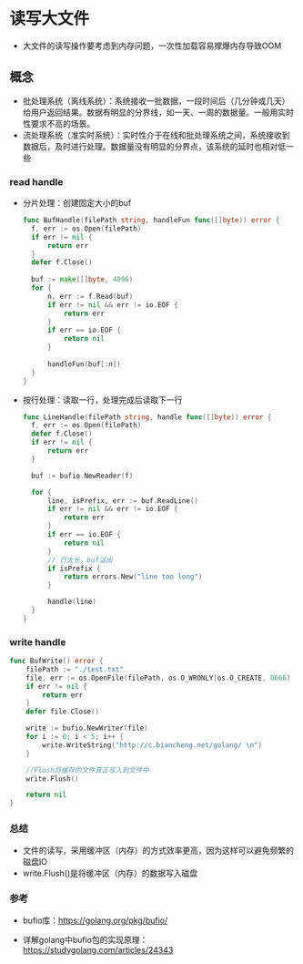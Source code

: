 # 读写大文件

- 大文件的读写操作要考虑到内存问题，一次性加载容易撑爆内存导致OOM

## 概念

- 批处理系统（离线系统）：系统接收一批数据，一段时间后（几分钟或几天）给用户返回结果。数据有明显的分界线，如一天、一周的数据量。一般用实时性要求不高的场景。
- 流处理系统（准实时系统）：实时性介于在线和批处理系统之间，系统接收到数据后，及时进行处理。数据量没有明显的分界点，该系统的延时也相对低一些

### read handle

- 分片处理：创建固定大小的buf

  ```go
  func BufHandle(filePath string, handleFun func([]byte)) error {
  	f, err := os.Open(filePath)
  	if err != nil {
  		return err
  	}
  	defer f.Close()
  	
  	buf := make([]byte, 4096)
  	for {
  		n, err := f.Read(buf)
  		if err != nil && err != io.EOF {
  			return err
  		}
  		if err == io.EOF {
  			return nil
  		}
  		
  		handleFun(buf[:n])
  	}
  }
  ```

  

- 按行处理：读取一行，处理完成后读取下一行

  ```go
  func LineHandle(filePath string, handle func([]byte)) error {
  	f, err := os.Open(filePath)
  	defer f.Close()
  	if err != nil {
  		return err
  	}
  
  	buf := bufio.NewReader(f)
  
  	for {
  		line, isPrefix, err := buf.ReadLine()
  		if err != nil && err != io.EOF {
  			return err
  		}
  		if err == io.EOF {
  			return nil
  		}
  		// 行太长，buf溢出
  		if isPrefix {
  			return errors.New("line too long")
  		}
  
  		handle(line)
  	}
  }
  ```

  

### write handle

```go
func BufWrite() error {
	filePath := "./test.txt"
	file, err := os.OpenFile(filePath, os.O_WRONLY|os.O_CREATE, 0666)
	if err != nil {
		return err
	}
	defer file.Close()

	write := bufio.NewWriter(file)
	for i := 0; i < 5; i++ {
		write.WriteString("http://c.biancheng.net/golang/ \n")
	}

	//Flush将缓存的文件真正写入到文件中
	write.Flush()

	return nil
}
```

### 总结

- 文件的读写，采用缓冲区（内存）的方式效率更高，因为这样可以避免频繁的磁盘IO
- write.Flush()是将缓冲区（内存）的数据写入磁盘

### 参考



- bufio库：https://golang.org/pkg/bufio/

- 详解golang中bufio包的实现原理：https://studygolang.com/articles/24343